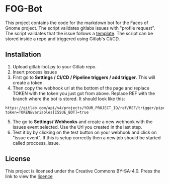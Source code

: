  # FOG-Bot
This project contains the code for the markdown bot for the Faces of Gnome project. The script vaildates gitlabs issues with "profile request". The script vaildates that the issue follows a [template](https://gitlab.gnome.org/Teams/Engagement/websites/people-of-gnome/-/blob/master/_data/member-template.yml). The script can be stored inside a repo and triggered using Gitlab's CI/CD.

## Installation
1. Upload gitlab-bot.py to your Gitlab repo.
2. Insert process issues 
3. First go to <b>Settings / CI/CD / Pipeline triggers / add trigger</b>. This will create a token.
4. Then copy the webhook url at the bottom of the page and replace TOKEN with the token you just got from above. Replace REF with the branch where the bot is stored. It should look like this:
```
https://gitlab.com/api/v4/projects/YOUR_PROJECT_ID/ref/REF/trigger/pipeline?token=TOKEN&variables[ISSUE_BOT]=true
```
5. The go to <b>Settings/ Webhooks</b> and create a new webhook with the issues event selected. Use the Url you created in the last step.
6. Test it by by clicking on the test button on your webhook and click on "issue event". If this is setup correctly then a new job should be started called proccess_issue.

## License
This project is licensed under the Creative Commons BY-SA-4.0. Press the link to view the [licence](https://github.com/PanicAtTheKernal/fog-bot/blob/main/LICENCE)
